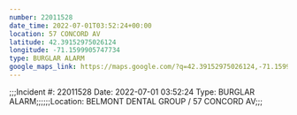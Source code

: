 ```yaml
---
number: 22011528
date_time: 2022-07-01T03:52:24+00:00
location: 57 CONCORD AV
latitude: 42.39152975026124
longitude: -71.1599905747734
type: BURGLAR ALARM
google_maps_link: https://maps.google.com/?q=42.39152975026124,-71.1599905747734
---
```


;;;Incident #: 22011528  Date: 2022-07-01 03:52:24   Type: BURGLAR ALARM;;;;;;Location: BELMONT DENTAL GROUP / 57 CONCORD AV;;;
